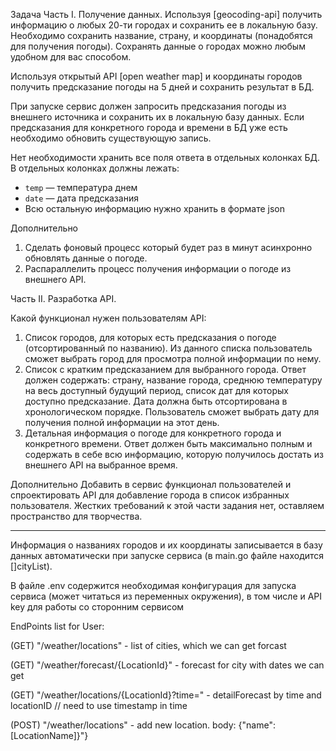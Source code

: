 Задача 
Часть I. Получение данных.
Используя [geocoding-api] получить информацию о любых 20-ти городах и сохранить ее в локальную базу. Необходимо сохранить название, страну, и координаты (понадобятся для получения погоды). Сохранять данные о городах можно любым удобном для вас способом.

Используя открытый API [open weather map] и координаты городов получить предсказание погоды на 5 дней и сохранить результат в БД.

При запуске сервис должен запросить предсказания погоды из внешнего источника и сохранить их в локальную базу данных. Если предсказания для конкретного города и времени в БД уже есть необходимо обновить существующую запись.

Нет необходимости хранить все поля ответа в отдельных колонках БД. В отдельных колонках должны лежать: 
- `temp` — температура днем
- `date` — дата предсказания
- Всю остальную информацию нужно хранить в формате json

Дополнительно 
1. Сделать фоновый процесс который будет раз в минут асинхронно обновлять данные о погоде.
2. Распараллелить процесс получения информации о погоде из внешнего API.

Часть II. Разработка API.

Какой функционал нужен пользователям API:

1. Список городов, для которых есть предсказания о погоде (отсортированный по названию). Из данного списка пользователь сможет выбрать город для просмотра полной информации по нему. 
2. Список с кратким предсказанием для выбранного города. Ответ должен содержать: страну, название города, среднюю температуру на весь доступный будущий период, список дат для которых доступно предсказание. Дата должна быть отсортирована в хронологическом порядке. Пользователь сможет выбрать дату для получения полной информации на этот день.
3. Детальная информация о погоде для конкретного города и конкретного времени. Ответ должен быть максимально полным и содержать в себе всю информацию, которую получилось достать из внешнего API на выбранное время.

Дополнительно
Добавить в сервис функционал пользователей и спроектировать API для добавление города в список избранных пользователя. Жестких требований к этой части задания нет, оставляем пространство для творчества.


-----------------------------------------------------------------------


Информация о названиях городов и их координаты записывается в базу данных автоматически при запуске сервиса (в main.go файле находится
[]cityList).

В файле .env содержится необходимая конфигурация для запуска сервиса (может читаться из переменных окружения), в том числе и API key  для работы со сторонним сервисом



EndPoints list for User:

(GET) "/weather/locations" -  list of cities, which we can get forcast

(GET) "/weather/forecast/{LocationId}" - forecast for city with dates we can get

(GET) "/weather/locations/{LocationId}?time=" - detailForecast by time and locationID      // need to use timestamp in time

(POST) "/weather/locations" - add new location. body: {"name":[LocationName]}"} 